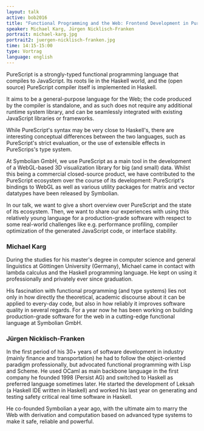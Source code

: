 ```yaml
---
layout: talk
active: bob2016
title: "Functional Programming and the Web: Frontend Development in PureScript"
speaker: Michael Karg, Jürgen Nicklisch-Franken
portrait: michael-karg.jpg
portrait2: juergen-nicklisch-franken.jpg
time: 14:15-15:00
type: Vortrag
language: english
---
```


PureScript is a strongly-typed functional programming language that
compiles to JavaScript. Its roots lie in the Haskell world, and the
(open source) PureScript compiler itself is implemented in Haskell.

It aims to be a general-purpose language for the Web; the code
produced by the compiler is standalone, and as such does not require
any additional runtime system library, and can be seamlessly
integrated with existing JavaScript libraries or frameworks.

While PureScript's syntax may be very close to Haskell's, there are
interesting conceptual differences between the two languages, such as
PureScript's strict evaluation, or the use of extensible effects in
PureScrips's type system.

At Symbolian GmbH, we use PureScript as a main tool in the development
of a WebGL-based 3D visualization library for big (and small)
data. Whilst this being a commercial closed-source product, we have
contributed to the PureScript ecosystem over the course of its
development: PureScript's bindings to WebGL as well as various utility
packages for matrix and vector datatypes have been released by
Symbolian.

In our talk, we want to give a short overview over PureScript and the
state of its ecosystem. Then, we want to share our experiences with
using this relatively young language for a production-grade software
with respect to some real-world challenges like e.g. performance
profiling, compiler optimization of the generated JavaScript code, or
interface stability.

### Michael Karg

During the studies for his master's degree in computer science and
general linguistics at Göttingen University (Germany), Michael came in
contact with lambda calculus and the Haskell programming
language. He kept on using it professionally and privately ever
since graduation.

His fascination with functional programming (and type systems) lies not
only in how directly the theoretical, academic discourse about it can
be applied to every-day code, but also in how reliably it improves
software quality in several regards. For a year now he has been working
on building production-grade software for the web in a cutting-edge
functional language at Symbolian GmbH.

### Jürgen Nicklisch-Franken

In the first period of his 30+ years of software development in industry
(mainly finance and transportation) he had to follow the object-oriented
paradigm professionally, but advocated functional programming with Lisp and
Scheme. He used OCaml as main backbone language in the first company he
founded 1998 (Persist AG) and switched to Haskell as preferred language
sometimes later. He started the development of Leksah (a Haskell IDE
written in Haskell) and worked his last year on generating and testing
safety critical real time software in Haskell.

He co-founded Symbolian a year ago, with the ultimate aim to marry the Web
with derivation and computation based on advanced type systems to make it
safe, reliable and powerful.
